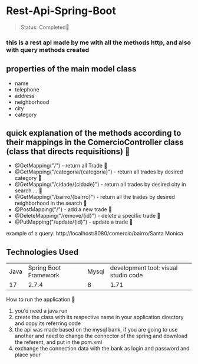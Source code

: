 <h1>Rest-Api-Spring-Boot</h1>

> Status: Completed📘

### this is a rest api made by me with all the methods http, and also with query methods created

## properties of the main model class

+ name
+ telephone
+ address
+ neighborhood
+ city
+ category

## quick explanation of the methods according to their mappings in the ComercioController class (class that directs requisitions) 📗
+ @GetMapping("/") - return all Trade 📗
+ @GetMapping("/categoria/{categoria}") - return all trades by desired category 📗
+ @GetMapping("/cidade/{cidade}") - return all trades by desired city in search ... 📗
+ @GetMapping("/bairro/{bairro}") - return all the trades by desired neighborhood in the search 📗
+ @PostMapping("/") - add a new trade  📗
+ @DeleteMapping("/remove/{id}") - delete a specific trade 📗
+ @PutMapping("/update/{id}") - update a trade 📗

example of a query: http://localhost:8080/comercio/bairro/Santa Monica

## Technologies Used
<table>
  <tr>
     <td>Java</td>
     <td>Spring Boot Framework</td>
     <td>Mysql</td>
     <td>development tool: visual studio code</td>
  </tr>
  <tr>
     <td>17</td>
     <td>2.7.4</td>
     <td>8</td>
     <td>1.71</td>
  <tr>
<table>

How to run the application 📙

1) you'd need a java run
2) create the class with its respective name in your application directory and copy its referring code
3) the api was made based on the mysql bank, if you are going to use another and need to change the connector of the spring and download the referent, and put in the pom.xml
4) exchange the connection data with the bank as login and password and place your






